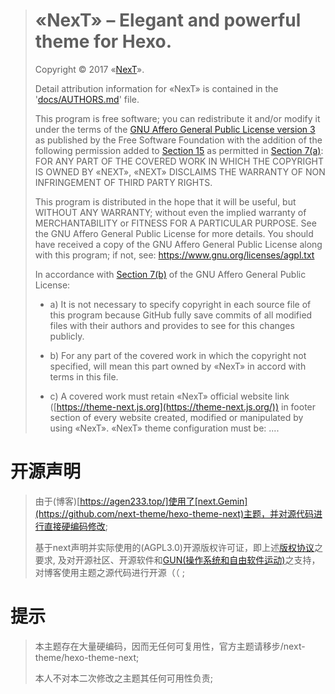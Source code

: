 ># «NexT» – Elegant and powerful theme for Hexo.
>
>
>
>Copyright © 2017 «[NexT](https://github.com/next-theme/hexo-theme-next)».
>
>Detail attribution information for «NexT»
>is contained in the '[docs/AUTHORS.md](https://github.com/next-theme/hexo-theme-next/blob/master/docs/AUTHORS.md)' file.
>
>This program is free software; you can redistribute it and/or modify it under the terms of the [GNU Affero General Public License version 3](https://github.com/next-theme/hexo-theme-next/blob/master/docs/AGPL3.md) as published by the Free Software Foundation with the addition of the following permission added to [Section 15](https://github.com/next-theme/hexo-theme-next/blob/master/docs/AGPL3.md/#15-disclaimer-of-warranty) as permitted in [Section 7(a)](https://github.com/next-theme/hexo-theme-next/blob/master/docs/AGPL3.md/#7-additional-terms): FOR ANY PART OF THE COVERED WORK IN WHICH THE COPYRIGHT IS OWNED BY «NEXT», «NEXT» DISCLAIMS THE WARRANTY OF NON INFRINGEMENT OF THIRD PARTY RIGHTS.
>
>This program is distributed in the hope that it will be useful, but WITHOUT ANY WARRANTY; without even the implied warranty of MERCHANTABILITY or FITNESS FOR A PARTICULAR PURPOSE. See the GNU Affero General Public License for more details. You should have received a copy of the GNU Affero General Public License along with this program; if not, see: https://www.gnu.org/licenses/agpl.txt
>
>In accordance with [Section 7(b)](https://github.com/next-theme/hexo-theme-next/blob/master/docs/AGPL3.md/#7-additional-terms) of the GNU Affero General Public License:
>
>- a) It is not necessary to specify copyright in each source file of this program because GitHub fully save commits of all modified files with their authors and provides to see for this changes publicly.
>
>- b) For any part of the covered work in which the copyright not specified, will mean this part owned by «NexT» in accord with terms in this file.
>
>- c) A covered work must retain «NexT» official website link ([https://theme-next.js.org](https://theme-next.js.org/)) in footer section of every website created, modified or manipulated by using «NexT». «NexT» theme configuration must be:
>....
# 开源声明
> 由于(博客)[https://agen233.top/]使用了[next.Gemin](https://github.com/next-theme/hexo-theme-next)主题，并对源代码进行直接硬编码修改;
> 
> 基于next声明并实际使用的(AGPL3.0)开源版权许可证，即上述[版权协议](https://github.com/next-theme/hexo-theme-next?tab=License-1-ov-file)之要求, 及对开源社区、开源软件和[GUN(操作系统和自由软件运动)](https://www.gnu.org/home.zh-cn.html)之支持，对博客使用主题之源代码进行开源（（ ;

# 提示
> 本主题存在大量硬编码，因而无任何可复用性，官方主题请移步/next-theme/hexo-theme-next;
> 
> 本人不对本二次修改之主题其任何可用性负责; 

